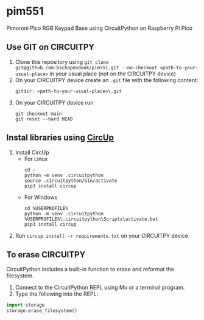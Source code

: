 # pim551
Pimoroni Pico RGB Keypad Base using CircuitPython on Raspberry Pi Pico

## Use GIT on CIRCUITPY
1. Clone this repository using `git clone git@github.com:bschapendonk/pim551.git --no-checkout <path-to-your-usual-place>` in your usual place (not on the CIRCUITPY device)
2. On your CIRCUITPY device create an `.git` file with the following content:
    ```
    gitdir: <path-to-your-usual-place>\.git
    ```
3. On your CIRCUITPY device run
    ```
    git checkout main
    git reset --hard HEAD
    ```
   
## Instal libraries using [CircUp](https://github.com/adafruit/circup)
1. Install CircUp
    * For Linux
        ```
        cd ~
        python -m venv .circuitpython
        source .circuitpython/bin/activate
        pip3 install circup
        ```
    * For Windows
        ```
        cd %USERPROFILE%
        python -m venv .circuitpython
        %USERPROFILE%\.circuitpython\Scripts\activate.bat
        pip3 install circup
        ```
2. Run `circup install -r requirements.txt` on your CIRCUITPY device 

## To erase CIRCUITPY
CircuitPython includes a built-in function to erase and reformat the filesystem.
1. Connect to the CircuitPython REPL using Mu or a terminal program.
2. Type the following into the REPL:

```python
import storage
storage.erase_filesystem()
```
